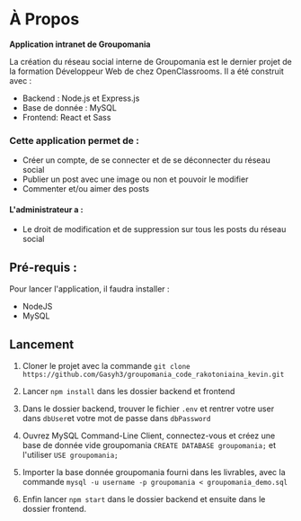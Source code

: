 # À Propos

**Application intranet de Groupomania**

La création du réseau social interne de Groupomania est le dernier projet de la formation Développeur Web de chez OpenClassrooms. Il a été construit avec :

- Backend : Node.js et Express.js
- Base de donnée : MySQL
- Frontend: React et Sass

### Cette application permet de :

- Créer un compte, de se connecter et de se déconnecter du réseau social
- Publier un post avec une image ou non et pouvoir le modifier
- Commenter et/ou aimer des posts

#### L'administrateur a :

- Le droit de modification et de suppression sur tous les posts du réseau social

## Pré-requis :

Pour lancer l'application, il faudra installer :

- NodeJS
- MySQL

## Lancement

1. Cloner le projet avec la commande `git clone https://github.com/Gasyh3/groupomania_code_rakotoniaina_kevin.git`

2. Lancer `npm install` dans les dossier backend et frontend

3. Dans le dossier backend, trouver le fichier `.env` et rentrer votre user dans `dbUser`et votre mot de passe dans `dbPassword`

4. Ouvrez MySQL Command-Line Client, connectez-vous et créez une base de donnée vide groupomania `CREATE DATABASE groupomania;` et l'utiliser `USE groupomania;`

5. Importer la base donnée groupomania fourni dans les livrables, avec la commande `mysql -u username -p groupomania < groupomania_demo.sql`

6. Enfin lancer `npm start` dans le dossier backend et ensuite dans le dossier frontend.
